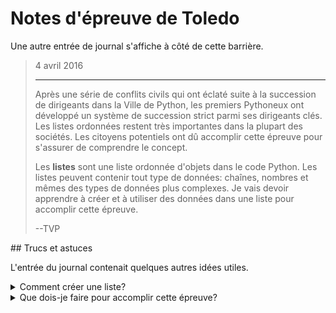 # Notes d'épreuve de Toledo

Une autre entrée de journal s'affiche à côté de cette barrière.

<blockquote>
4 avril 2016
<hr/>
<p>
Après une série de conflits civils qui ont éclaté suite à la succession de dirigeants dans la Ville de Python, les premiers Pythoneux ont développé un système de succession strict parmi ses dirigeants clés. Les listes ordonnées restent très importantes dans la plupart des sociétés. Les citoyens potentiels ont dû accomplir cette épreuve pour s'assurer de comprendre le concept.
</p>
<p>
Les <b>listes</b> sont une liste ordonnée d'objets dans le code Python. Les listes peuvent contenir tout type de données: chaînes, nombres et mêmes des types de données plus complexes. Je vais devoir apprendre à créer et à utiliser des données dans une liste pour accomplir cette épreuve.
</p>
<p>
--TVP
</p>
</blockquote>
## Trucs et astuces

L'entrée du journal contenait quelques autres idées utiles.

<details>
<summary>Comment créer une liste?</summary>
Vous devez maintenant apprendre à créer et à utiliser les [listes](https://docs.python.org/3/tutorial/datastructures.html) dans votre code Python. Créez une liste de produits qui peuvent figurer sur une liste de courses.

```python
groceries = ['apples', 'coffee', 'pizza rolls', 'olives']

print(f"The first item on my grocery list is {groceries[0]}")
print(f"The last item on my grocery list is {groceries[3]}")
```

Lorsque vous exécutez ce code, vous créez une liste ordonnée de quatre chaînes. Chaque élément de la liste possède un __index__. Il s'agit d'un nombre qui représente sa place dans la liste. Lors de la programmation, le premier élément d'une liste se trouve au niveau de l'index `0`, puis les index augmentent. Dans une liste de quatre éléments, le dernier index est `3`.

Pour obtenir un élément dans une liste au niveau d'un index spécifique, utilisez la __notation en indice__- cette partie avec les crochets `[]` dans l'instruction print ci-dessus. `first_item = groceries[0]` stocke le premier élément de la liste, la chaîne `apples`, dans la variable `first_item`.

Les listes peuvent contenir n'importe quel type de données. Cet exemple mélange plusieurs types de données dans une seule liste.

```python
stuff = ['apples', {'favoriteMovieName': 'Star Wars'}, 42, True]

print(f"My favorite movie is {stuff[1]['favoriteMovieName']}")
```

</details>
<details>
<summary>Que dois-je faire pour accomplir cette épreuve?</summary>
Créez un fichier appelé `lists.py` dans votre dossier de code situé ici&nbsp;:

```bash
<%= env.TQ_PYTHON_CODE_PATH.value %>
```

Dans ce fichier, vous devez __créer une liste__ appelée `order_of_succession` qui contient les noms de cinq dirigeants. Ils doivent apparaître dans le même ordre que dans la dernière liste Ordre de Succession Pythonique connue. Les noms sont les suivants&nbsp;: `Isabelle`, `Grace`, `Charlotte`, `LeBron` et `Steve`.

Reportez-vous au reste de cette procédure pour obtenir de l'aide sur la création d'une liste. Une fois que vous avez créé l'objet de la liste `order_of_succession`, cliquez sur le bouton *HACK* pour soumettre votre travail&nbsp;!

</details>
